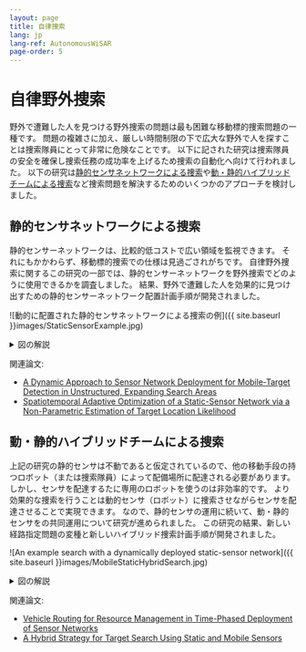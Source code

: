 ```yaml
---
layout: page
title: 自律捜索
lang: jp
lang-ref: AutonomousWiSAR
page-order: 5
---
```

# 自律野外捜索

野外で遭難した人を見つける野外捜索の問題は最も困難な移動標的捜索問題の一種です。
問題の複雑さに加え、厳しい時間制限の下で広大な野外で人を探すことは捜索隊員にとって非常に危険なことです。
以下に記された研究は捜索隊員の安全を確保し捜索任務の成功率を上げるため捜索の自動化へ向けて行われました。
以下の研究は[静的センサネットワークによる捜索](#staticSensor)や[動・静的ハイブリッドチームによる捜索](#mobileStaticHybrid)など捜索問題を解決するためのいくつかのアプローチを検討しました。

## 静的センサネットワークによる捜索<a name="staticSensor"></a>
静的センサーネットワークは、比較的低コストで広い領域を監視できます。
それにもかかわらず、移動標的捜索での仕様は見過ごされがちです。
自律野外捜索に関するこの研究の一部では、静的センサーネットワークを野外捜索でどのように使用できるかを調査しました。
結果、野外で遭難した人を効果的に見つけ出すための静的センサーネットワーク配置計画手順が開発されました。

![動的に配置された静的センサネットワークによる捜索の例]({{ site.baseurl }}images/StaticSensorExample.jpg)
<details>
<summary>図の解説</summary>
開発された静的センサネットワーク配置計画手順に従って計画され実行された捜索の例。
標的が最近既知位置を離れた後しばらくして最初のセンサ（青い点）の配置で捜索が始まる、図（a）。
すべての図で、現在時刻までの標的が通った道は桃色の線で示されています。
図（b）と（c）では、さらにセンサが配置されて捜索が続きます。
図（ｄ）の時点で、標的によって落とされた手がかり（緑色の十字）が、別個の動的センサー（図示せず）によって見つけられる。
新しい情報に基づいてセンサの配置を再計画したものが図（e）に示されています。その後の捜索において再計画されたセンサのうちの一つによって標的が見つかります。この時点でのセンサネットワークが図（ｆ）に示されています。
</details>

関連論文:
* [A Dynamic Approach to Sensor Network Deployment for Mobile-Target Detection in Unstructured, Expanding Search Areas](https://doi.org/10.1109/JSEN.2016.2537331)
* [Spatiotemporal Adaptive Optimization of a Static-Sensor Network via a Non-Parametric Estimation of Target Location Likelihood](https://doi.org/10.1109/JSEN.2016.2638623)

## 動・静的ハイブリッドチームによる捜索<a name="mobileStaticHybrid"></a>
上記の研究の静的センサは不動であると仮定されているので、他の移動手段の持つロボット（または捜索隊員）によって配備場所に配達される必要があります。
しかし、センサを配達するたに専用のロボットを使うのは非効率的です。
より効果的な捜索を行うことは動的センサ（ロボット）に捜索させながらセンサを配達させることで実現できます。
なので、静的センサの運用に続いて、動・静的センサをの共同運用について研究が進められました。
この研究の結果、新しい経路指定問題の変種と新しいハイブリッド捜索計画手順が開発されました。

![An example search with a dynamically deployed static-sensor network]({{ site.baseurl }}images/MobileStaticHybridSearch.jpg)
<details>
<summary>図の解説</summary>
ハイブリッド捜索計画は、図（a）に示されているような動的に配置される静的センサネットワークを計画することから始まります。
その後、動的センサ（ロボット）が順番にセンサーを訪れるように経路が計画されます。
この経路は、センサ配置間の空き時間を最大化するために最適化されています。
ロボットがセンサを訪れるために通る経路の例が図（b）に示されています。
最後に、ロボットが割り当てられたセンサ配置間に通る道が計画されます。
センサの配置の合間に、空き時間に、ロボットは捜索を行います。
図（b）のあずき色の経路をたどるロボットの通る道が図（c）に示されています。
</details>

関連論文:
* [Vehicle Routing for Resource Management in Time-Phased Deployment of Sensor Networks](https://doi.org/10.1109/TASE.2018.2857630)
* [A Hybrid Strategy for Target Search Using Static and Mobile Sensors](https://doi.org/10.1109/TCYB.2018.2875625)
